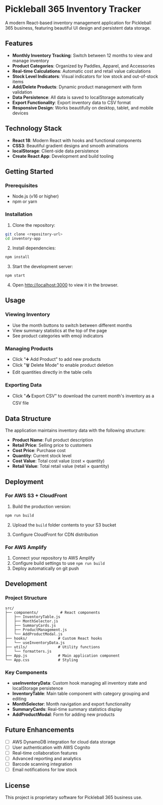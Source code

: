 # Pickleball 365 Inventory Tracker

A modern React-based inventory management application for Pickleball 365 business, featuring beautiful UI design and persistent data storage.

## Features

- **Monthly Inventory Tracking**: Switch between 12 months to view and manage inventory
- **Product Categories**: Organized by Paddles, Apparel, and Accessories
- **Real-time Calculations**: Automatic cost and retail value calculations
- **Stock Level Indicators**: Visual indicators for low stock and out-of-stock items
- **Add/Delete Products**: Dynamic product management with form validation
- **Data Persistence**: All data is saved to localStorage automatically
- **Export Functionality**: Export inventory data to CSV format
- **Responsive Design**: Works beautifully on desktop, tablet, and mobile devices

## Technology Stack

- **React 18**: Modern React with hooks and functional components
- **CSS3**: Beautiful gradient designs and smooth animations
- **localStorage**: Client-side data persistence
- **Create React App**: Development and build tooling

## Getting Started

### Prerequisites

- Node.js (v16 or higher)
- npm or yarn

### Installation

1. Clone the repository:
```bash
git clone <repository-url>
cd inventory-app
```

2. Install dependencies:
```bash
npm install
```

3. Start the development server:
```bash
npm start
```

4. Open [http://localhost:3000](http://localhost:3000) to view it in the browser.

## Usage

### Viewing Inventory
- Use the month buttons to switch between different months
- View summary statistics at the top of the page
- See product categories with emoji indicators

### Managing Products
- Click "➕ Add Product" to add new products
- Click "🗑️ Delete Mode" to enable product deletion
- Edit quantities directly in the table cells

### Exporting Data
- Click "📥 Export CSV" to download the current month's inventory as a CSV file

## Data Structure

The application maintains inventory data with the following structure:
- **Product Name**: Full product description
- **Retail Price**: Selling price to customers
- **Cost Price**: Purchase cost
- **Quantity**: Current stock level
- **Cost Value**: Total cost value (cost × quantity)
- **Retail Value**: Total retail value (retail × quantity)

## Deployment

### For AWS S3 + CloudFront

1. Build the production version:
```bash
npm run build
```

2. Upload the `build` folder contents to your S3 bucket

3. Configure CloudFront for CDN distribution

### For AWS Amplify

1. Connect your repository to AWS Amplify
2. Configure build settings to use `npm run build`
3. Deploy automatically on git push

## Development

### Project Structure

```
src/
├── components/          # React components
│   ├── InventoryTable.js
│   ├── MonthSelector.js
│   ├── SummaryCards.js
│   ├── ProductManagement.js
│   └── AddProductModal.js
├── hooks/              # Custom React hooks
│   └── useInventoryData.js
├── utils/              # Utility functions
│   └── formatters.js
├── App.js              # Main application component
└── App.css             # Styling
```

### Key Components

- **useInventoryData**: Custom hook managing all inventory state and localStorage persistence
- **InventoryTable**: Main table component with category grouping and editing
- **MonthSelector**: Month navigation and export functionality
- **SummaryCards**: Real-time summary statistics display
- **AddProductModal**: Form for adding new products

## Future Enhancements

- [ ] AWS DynamoDB integration for cloud data storage
- [ ] User authentication with AWS Cognito
- [ ] Real-time collaboration features
- [ ] Advanced reporting and analytics
- [ ] Barcode scanning integration
- [ ] Email notifications for low stock

## License

This project is proprietary software for Pickleball 365 business use.
